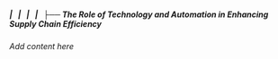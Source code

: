 ##### |   |   |   |   ├── The Role of Technology and Automation in Enhancing Supply Chain Efficiency

*Add content here*